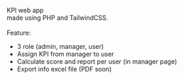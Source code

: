 KPI web app<br>
made using PHP and TailwindCSS.<br><br>
Feature:<br>
- 3 role (admin, manager, user)<br>
- Assign KPI from manager to user<br>
- Calculate score and report per user (in manager page)<br>
- Export info excel file (PDF soon)
